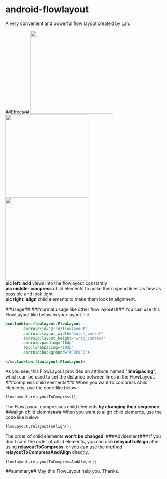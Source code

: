 # android-flowlayout
A very convenient and powerful flow layout created by Lan.

##Effect##
<img src="https://github.com/lankton/android-flowlayout/blob/master/pictures/flowlayout_add.gif?raw=true" width="260px"/>
<img src="https://github.com/lankton/android-flowlayout/blob/master/pictures/flowlayout_compress.gif?raw=true" width="260px"/>
<img src="https://github.com/lankton/android-flowlayout/blob/master/pictures/flowlayout_align.gif?raw=true" width="260px"/>   
**pic left**:  **add** views into the flowlayout constantly  
**pic middle**: **compress** child elements to make them spend lines as fiew as possible and look tight   
**pic right**: **align** child elements to make them look in alignment.  

##Usage##
###normal usage like other flow layouts###
You can use this FlowLayout like below in your layout file
```xml
<cn.lankton.flowlayout.FlowLayout
        android:id="@+id/flowlayout"
        android:layout_width="match_parent"
        android:layout_height="wrap_content"
        android:padding="10dp"
        app:lineSpacing="10dp"
        android:background="#F0F0F0">

</cn.lankton.flowlayout.FlowLayout>
```
As you see, this FlowLayout provides an attribute named "**lineSpacing**", which can be used to set the distance between lines in the FlowLayout.
###compress child elements###
When you want to compress child elements, use the code like below:  
```
flowLayout.relayoutToCompress();
```
The FlowLayout compresses child elements **by changing their sequence**.
###align child elemnts###
When you want to align child elements, use the code like below: 
```
flowLayout.relayoutToAlign();
```
The order of child elements **won't be changed**.
###Advisement###
If you don't care the order of child elements, you can use **relayoutToAlign** after using **relayoutToCompress**, or you can use the method **relayoutToCompressAndAlign** directly.  
```
flowlayout.relayoutToCompressAndAlign();
```
##summary##
May this FlowLayout help you. Thanks.
